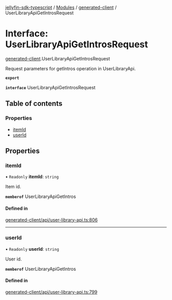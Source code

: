 [jellyfin-sdk-typescript](../README.md) / [Modules](../modules.md) / [generated-client](../modules/generated_client.md) / UserLibraryApiGetIntrosRequest

# Interface: UserLibraryApiGetIntrosRequest

[generated-client](../modules/generated_client.md).UserLibraryApiGetIntrosRequest

Request parameters for getIntros operation in UserLibraryApi.

**`export`**

**`interface`** UserLibraryApiGetIntrosRequest

## Table of contents

### Properties

- [itemId](generated_client.UserLibraryApiGetIntrosRequest.md#itemid)
- [userId](generated_client.UserLibraryApiGetIntrosRequest.md#userid)

## Properties

### itemId

• `Readonly` **itemId**: `string`

Item id.

**`memberof`** UserLibraryApiGetIntros

#### Defined in

[generated-client/api/user-library-api.ts:806](https://github.com/thornbill/jellyfin-sdk-typescript/blob/e430881/src/generated-client/api/user-library-api.ts#L806)

___

### userId

• `Readonly` **userId**: `string`

User id.

**`memberof`** UserLibraryApiGetIntros

#### Defined in

[generated-client/api/user-library-api.ts:799](https://github.com/thornbill/jellyfin-sdk-typescript/blob/e430881/src/generated-client/api/user-library-api.ts#L799)
